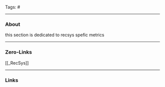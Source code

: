 Tags: #
____
### About
this section is dedicated to recsys spefic metrics


____
### Zero-Links
[[_RecSys]]

____
### Links